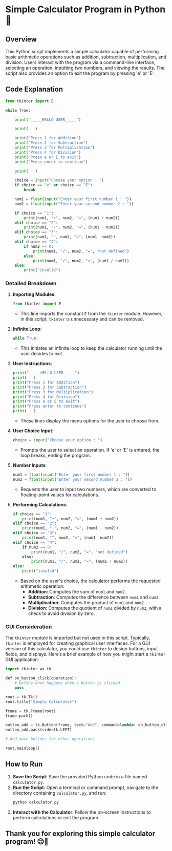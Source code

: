 # Simple Calculator Program in Python 🧮

## Overview

This Python script implements a simple calculator capable of performing basic arithmetic operations such as addition, subtraction, multiplication, and division. Users interact with the program via a command-line interface, selecting an operation, inputting two numbers, and viewing the results. The script also provides an option to exit the program by pressing 'e' or 'E'.

## Code Explanation

```python
from tkinter import E

while True:

    print("_____HELLO USER_____")

    print(   )

    print("Press 1 for Addition")
    print("Press 2 for Subtraction")
    print("Press 3 for Multiplication")
    print("Press 4 for Division")
    print("Press e or E to exit")
    print("Press enter to continue") 

    print(   )

    choice = input("Choose your option : ")
    if choice == "e" or choice == "E":
        break

    num1 = float(input("Enter your first number 1 : "))
    num2 = float(input("Enter your second number 2 : "))

    if choice == "1":
        print(num1, "+", num2, "=", (num1 + num2))
    elif choice == "2":
        print(num1, "-", num2, "=", (num1 - num2))
    elif choice == "3":
        print(num1, "", num2, "=", (num1  num2))
    elif choice == "4":
        if num2 == 0:
            print(num1, "/", num2, "=", "not defined")
        else:
            print(num1, "/", num2, "=", (num1 / num2))
    else:
        print("invalid")
```

### Detailed Breakdown

1. **Importing Modules**:
   ```python
   from tkinter import E
   ```
   - This line imports the constant `E` from the `tkinter` module. However, in this script, `tkinter` is unnecessary and can be removed.

2. **Infinite Loop**:
   ```python
   while True:
   ```
   - This initiates an infinite loop to keep the calculator running until the user decides to exit.

3. **User Instructions**:
   ```python
   print("_____HELLO USER_____")
   print(   )
   print("Press 1 for Addition")
   print("Press 2 for Subtraction")
   print("Press 3 for Multiplication")
   print("Press 4 for Division")
   print("Press e or E to exit")
   print("Press enter to continue")
   print(   )
   ```
   - These lines display the menu options for the user to choose from.

4. **User Choice Input**:
   ```python
   choice = input("Choose your option : ")
   ```
   - Prompts the user to select an operation. If 'e' or 'E' is entered, the loop breaks, ending the program.

5. **Number Inputs**:
   ```python
   num1 = float(input("Enter your first number 1 : "))
   num2 = float(input("Enter your second number 2 : "))
   ```
   - Requests the user to input two numbers, which are converted to floating-point values for calculations.

6. **Performing Calculations**:
   ```python
   if choice == "1":
       print(num1, "+", num2, "=", (num1 + num2))
   elif choice == "2":
       print(num1, "-", num2, "=", (num1 - num2))
   elif choice == "3":
       print(num1, "", num2, "=", (num1  num2))
   elif choice == "4":
       if num2 == 0:
           print(num1, "/", num2, "=", "not defined")
       else:
           print(num1, "/", num2, "=", (num1 / num2))
   else:
       print("invalid")
   ```
   - Based on the user's choice, the calculator performs the requested arithmetic operation:
     - **Addition**: Computes the sum of `num1` and `num2`.
     - **Subtraction**: Computes the difference between `num1` and `num2`.
     - **Multiplication**: Computes the product of `num1` and `num2`.
     - **Division**: Computes the quotient of `num1` divided by `num2`, with a check to avoid division by zero.

### GUI Consideration

The `tkinter` module is imported but not used in this script. Typically, `tkinter` is employed for creating graphical user interfaces. For a GUI version of this calculator, you could use `tkinter` to design buttons, input fields, and displays. Here’s a brief example of how you might start a `tkinter` GUI application:

```python
import tkinter as tk

def on_button_click(operation):
    # Define what happens when a button is clicked
    pass

root = tk.Tk()
root.title("Simple Calculator")

frame = tk.Frame(root)
frame.pack()

button_add = tk.Button(frame, text="Add", command=lambda: on_button_click("add"))
button_add.pack(side=tk.LEFT)

# Add more buttons for other operations

root.mainloop()
```

## How to Run

1. **Save the Script**: Save the provided Python code in a file named `calculator.py`.
2. **Run the Script**: Open a terminal or command prompt, navigate to the directory containing `calculator.py`, and run:
   ```bash
   python calculator.py
   ```
3. **Interact with the Calculator**: Follow the on-screen instructions to perform calculations or exit the program.

## Thank you for exploring this simple calculator program! 😊🧮
